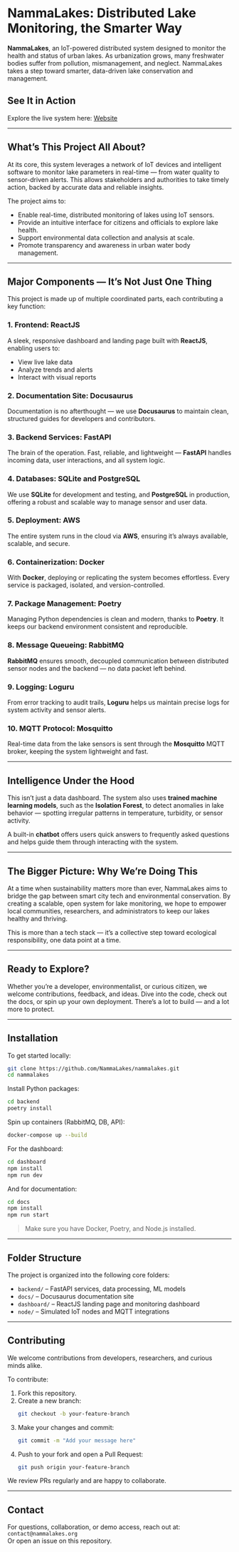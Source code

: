 # NammaLakes: Distributed Lake Monitoring, the Smarter Way

 **NammaLakes**, an IoT-powered distributed system designed to monitor the health and status of urban lakes. As urbanization grows, many freshwater bodies suffer from pollution, mismanagement, and neglect. NammaLakes takes a step toward smarter, data-driven lake conservation and management.

## See It in Action

Explore the live system here: [Website](https://nammalakes.github.io)  

---

## What’s This Project All About?

At its core, this system leverages a network of IoT devices and intelligent software to monitor lake parameters in real-time — from water quality to sensor-driven alerts. This allows stakeholders and authorities to take timely action, backed by accurate data and reliable insights.

The project aims to:
- Enable real-time, distributed monitoring of lakes using IoT sensors.
- Provide an intuitive interface for citizens and officials to explore lake health.
- Support environmental data collection and analysis at scale.
- Promote transparency and awareness in urban water body management.

---

## Major Components — It’s Not Just One Thing

This project is made up of multiple coordinated parts, each contributing a key function:

### 1. **Frontend: ReactJS**
A sleek, responsive dashboard and landing page built with **ReactJS**, enabling users to:
- View live lake data
- Analyze trends and alerts
- Interact with visual reports

### 2. **Documentation Site: Docusaurus**
Documentation is no afterthought — we use **Docusaurus** to maintain clean, structured guides for developers and contributors.

### 3. **Backend Services: FastAPI**
The brain of the operation. Fast, reliable, and lightweight — **FastAPI** handles incoming data, user interactions, and all system logic.

### 4. **Databases: SQLite and PostgreSQL**
We use **SQLite** for development and testing, and **PostgreSQL** in production, offering a robust and scalable way to manage sensor and user data.

### 5. **Deployment: AWS**
The entire system runs in the cloud via **AWS**, ensuring it’s always available, scalable, and secure.

### 6. **Containerization: Docker**
With **Docker**, deploying or replicating the system becomes effortless. Every service is packaged, isolated, and version-controlled.

### 7. **Package Management: Poetry**
Managing Python dependencies is clean and modern, thanks to **Poetry**. It keeps our backend environment consistent and reproducible.

### 8. **Message Queueing: RabbitMQ**
**RabbitMQ** ensures smooth, decoupled communication between distributed sensor nodes and the backend — no data packet left behind.

### 9. **Logging: Loguru**
From error tracking to audit trails, **Loguru** helps us maintain precise logs for system activity and sensor alerts.

### 10. **MQTT Protocol: Mosquitto**
Real-time data from the lake sensors is sent through the **Mosquitto** MQTT broker, keeping the system lightweight and fast.

---

## Intelligence Under the Hood

This isn’t just a data dashboard. The system also uses **trained machine learning models**, such as the **Isolation Forest**, to detect anomalies in lake behavior — spotting irregular patterns in temperature, turbidity, or sensor activity.

A built-in **chatbot** offers users quick answers to frequently asked questions and helps guide them through interacting with the system.

---
## The Bigger Picture: Why We’re Doing This

At a time when sustainability matters more than ever, NammaLakes aims to bridge the gap between smart city tech and environmental conservation. By creating a scalable, open system for lake monitoring, we hope to empower local communities, researchers, and administrators to keep our lakes healthy and thriving.

This is more than a tech stack — it’s a collective step toward ecological responsibility, one data point at a time.

---
## Ready to Explore?

Whether you’re a developer, environmentalist, or curious citizen, we welcome contributions, feedback, and ideas. Dive into the code, check out the docs, or spin up your own deployment. There’s a lot to build — and a lot more to protect.

---

## Installation

To get started locally:

```bash
git clone https://github.com/NammaLakes/nammalakes.git
cd nammalakes
```

Install Python packages:

```bash
cd backend
poetry install
```

Spin up containers (RabbitMQ, DB, API):

```bash
docker-compose up --build
```

For the dashboard:

```bash
cd dashboard
npm install
npm run dev
```

And for documentation:

```bash
cd docs
npm install
npm run start
```

> Make sure you have Docker, Poetry, and Node.js installed.

---

## Folder Structure

The project is organized into the following core folders:

- `backend/` – FastAPI services, data processing, ML models  
- `docs/` – Docusaurus documentation site  
- `dashboard/` – ReactJS landing page and monitoring dashboard  
- `node/` – Simulated IoT nodes and MQTT integrations  

---

## Contributing

We welcome contributions from developers, researchers, and curious minds alike.

To contribute:

1. Fork this repository.
2. Create a new branch:
   ```bash
   git checkout -b your-feature-branch
   ```
3. Make your changes and commit:
   ```bash
   git commit -m "Add your message here"
   ```
4. Push to your fork and open a Pull Request:
   ```bash
   git push origin your-feature-branch
   ```

We review PRs regularly and are happy to collaborate.

---

## Contact

For questions, collaboration, or demo access, reach out at:  
`contact@nammalakes.org`  
Or open an issue on this repository.
